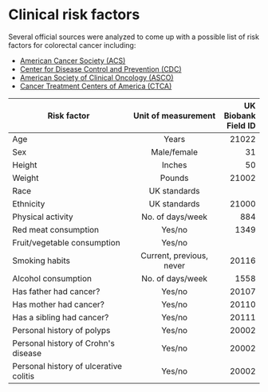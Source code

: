 # Clinical risk factors

Several official sources were analyzed to come up with a possible list of risk factors for colorectal cancer including:

* [American Cancer Society (ACS)](https://www.cancer.org/cancer/colon-rectal-cancer/causes-risks-prevention/risk-factors.html)
* [Center for Disease Control and Prevention (CDC)](https://www.cdc.gov/cancer/colorectal/basic\_info/risk\_factors.htm)
* [American Society of Clinical Oncology (ASCO)](https://www.cancer.net/cancer-types/colorectal-cancer/risk-factors-and-prevention)
* [Cancer Treatment Centers of America (CTCA)](https://www.cancercenter.com/cancer-types/colorectal-cancer/risk-factors)

<table data-full-width="true"><thead><tr><th width="325">Risk factor</th><th width="219" align="center">Unit of measurement</th><th align="right">UK Biobank Field ID</th></tr></thead><tbody><tr><td>Age</td><td align="center">Years</td><td align="right">21022</td></tr><tr><td>Sex</td><td align="center">Male/female</td><td align="right">31</td></tr><tr><td>Height</td><td align="center">Inches</td><td align="right">50</td></tr><tr><td>Weight</td><td align="center">Pounds</td><td align="right">21002</td></tr><tr><td>Race</td><td align="center">UK standards</td><td align="right"></td></tr><tr><td>Ethnicity</td><td align="center">UK standards</td><td align="right">21000</td></tr><tr><td>Physical activity</td><td align="center">No. of days/week</td><td align="right">884</td></tr><tr><td>Red meat consumption</td><td align="center">Yes/no</td><td align="right">1349</td></tr><tr><td>Fruit/vegetable consumption</td><td align="center">Yes/no</td><td align="right"></td></tr><tr><td>Smoking habits</td><td align="center">Current, previous, never</td><td align="right">20116</td></tr><tr><td>Alcohol consumption</td><td align="center">No. of days/week</td><td align="right">1558</td></tr><tr><td>Has father had cancer?</td><td align="center">Yes/no</td><td align="right">20107</td></tr><tr><td>Has mother had cancer?</td><td align="center">Yes/no</td><td align="right">20110</td></tr><tr><td>Has a sibling had cancer?</td><td align="center">Yes/no</td><td align="right">20111</td></tr><tr><td>Personal history of polyps</td><td align="center">Yes/no</td><td align="right">20002</td></tr><tr><td>Personal history of Crohn's disease</td><td align="center">Yes/no</td><td align="right">20002</td></tr><tr><td>Personal history of ulcerative colitis</td><td align="center">Yes/no</td><td align="right">20002</td></tr></tbody></table>

